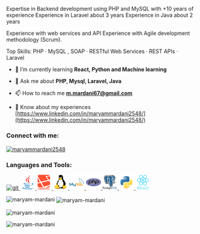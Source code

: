 
  
  Expertise in Backend development using PHP and MySQL with +10 years of experience
  Experience in Laravel about 3 years
  Experience in Java about 2 years
  
  Experience with web services and API
  Experience with Agile development methodology (Scrum).
  
  Top Skills: PHP  · MySQL , SOAP · RESTful Web Services · REST APIs · Laravel

- 🌱 I’m currently learning **React, Python and Machine learning**

- 💬 Ask me about **PHP, Mysql, Laravel, Java**

- 📫 How to reach me **m.mardani67@gmail.com**

- 📄 Know about my experiences [https://www.linkedin.com/in/maryammardani2548/](https://www.linkedin.com/in/maryammardani2548/)

<h3 align="left">Connect with me:</h3>
<p align="left">
<a href="https://linkedin.com/in/maryammardani2548" target="blank"><img align="center" src="https://raw.githubusercontent.com/rahuldkjain/github-profile-readme-generator/master/src/images/icons/Social/linked-in-alt.svg" alt="maryammardani2548" height="30" width="40" /></a>
</p>

<h3 align="left">Languages and Tools:</h3>
<p align="left"> <a href="https://git-scm.com/" target="_blank" rel="noreferrer"> <img src="https://www.vectorlogo.zone/logos/git-scm/git-scm-icon.svg" alt="git" width="40" height="40"/> </a> <a href="https://www.java.com" target="_blank" rel="noreferrer"> <img src="https://raw.githubusercontent.com/devicons/devicon/master/icons/java/java-original.svg" alt="java" width="40" height="40"/> </a> <a href="https://laravel.com/" target="_blank" rel="noreferrer"> <img src="https://raw.githubusercontent.com/devicons/devicon/master/icons/laravel/laravel-plain-wordmark.svg" alt="laravel" width="40" height="40"/> </a> <a href="https://www.linux.org/" target="_blank" rel="noreferrer"> <img src="https://raw.githubusercontent.com/devicons/devicon/master/icons/linux/linux-original.svg" alt="linux" width="40" height="40"/> </a> <a href="https://www.mysql.com/" target="_blank" rel="noreferrer"> <img src="https://raw.githubusercontent.com/devicons/devicon/master/icons/mysql/mysql-original-wordmark.svg" alt="mysql" width="40" height="40"/> </a> <a href="https://www.php.net" target="_blank" rel="noreferrer"> <img src="https://raw.githubusercontent.com/devicons/devicon/master/icons/php/php-original.svg" alt="php" width="40" height="40"/> </a> <a href="https://www.postgresql.org" target="_blank" rel="noreferrer"> <img src="https://raw.githubusercontent.com/devicons/devicon/master/icons/postgresql/postgresql-original-wordmark.svg" alt="postgresql" width="40" height="40"/> </a> <a href="https://www.python.org" target="_blank" rel="noreferrer"> <img src="https://raw.githubusercontent.com/devicons/devicon/master/icons/python/python-original.svg" alt="python" width="40" height="40"/> </a> <a href="https://reactjs.org/" target="_blank" rel="noreferrer"> <img src="https://raw.githubusercontent.com/devicons/devicon/master/icons/react/react-original-wordmark.svg" alt="react" width="40" height="40"/> </a> </p>

<p><img align="left" src="https://github-readme-stats.vercel.app/api/top-langs?username=maryam-mardani&show_icons=true&locale=en&layout=compact" alt="maryam-mardani" /></p>

<p>&nbsp;<img align="center" src="https://github-readme-stats.vercel.app/api?username=maryam-mardani&show_icons=true&locale=en" alt="maryam-mardani" /></p>

<p><img align="center" src="https://github-readme-streak-stats.herokuapp.com/?user=maryam-mardani&" alt="maryam-mardani" /></p>


<p align="left"> <img src="https://komarev.com/ghpvc/?username=maryam-mardani&label=Profile%20views&color=0e75b6&style=flat" alt="maryam-mardani" /> </p>

